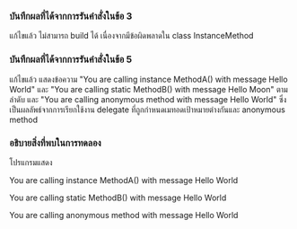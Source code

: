 ### บันทึกผลที่ได้จากการรันคำสั่งในข้อ 3

แก้ไขแล้ว ไม่สามารถ build ได้ เนื่องจากมีข้อผิดพลาดใน class InstanceMethod

### บันทึกผลที่ได้จากการรันคำสั่งในข้อ 5

แก้ไขแล้ว แสดงข้อความ "You are calling instance MethodA() with message Hello World" และ "You are calling static MethodB() with message Hello Moon" ตามลำดับ และ "You are calling anonymous method with message Hello World" ซึ่งเป็นผลลัพธ์จากการเรียกใช้งาน delegate ที่ถูกกำหนดเมทอดเป้าหมายต่างกันและ anonymous method

### อธิบายสิ่งที่พบในการทดลอง
โปรแกรมแสดง

You are calling instance MethodA() with message Hello World

You are calling static MethodB() with message Hello World

You are calling anonymous method with message Hello World
